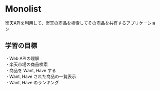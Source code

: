 Monolist  
===============
楽天APIを利用して、楽天の商品を検索してその商品を共有するアプリケーション    
  
学習の目標  
-------------------
・Web APIの理解  
・楽天市場の商品検索  
・商品を Want, Have する  
・Want, Have された商品の一覧表示  
・Want, Have のランキング  
